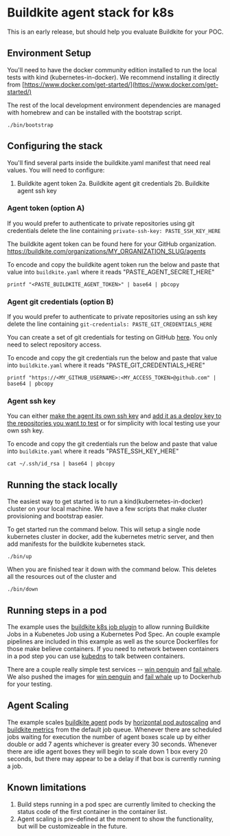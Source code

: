 # Buildkite agent stack for k8s

This is an early release, but should help you evaluate Buildkite for your POC.

## Environment Setup

You'll need to have the docker community edition installed to run the local tests with kind (kubernetes-in-docker). We recommend installing it directly from [https://www.docker.com/get-started/](https://www.docker.com/get-started/)

The rest of the local development environment dependencies are managed with homebrew and can be installed with the bootstrap script.

```
./bin/bootstrap
```

## Configuring the stack

You'll find several parts inside the buildkite.yaml manifest that need real values. You will need to configure:
1. Buildkite agent token
2a. Buildkite agent git credentials
2b. Buildkite agent ssh key

### Agent token (option A)

If you would prefer to authenticate to private repositories using git credentials delete the line  containing `private-ssh-key: PASTE_SSH_KEY_HERE`

The buildkite agent token can be found here for your GitHub organization.
https://buildkite.com/organizations/MY_ORGANIZATION_SLUG/agents

To encode and copy the buildkite agent token run the below and paste that value into `buildkite.yaml` where it reads "PASTE_AGENT_SECRET_HERE"

```
printf "<PASTE_BUILDKITE_AGENT_TOKEN>" | base64 | pbcopy
```

### Agent git credentials (option B)

If you would prefer to authenticate to private repositories using an ssh key delete the line  containing `git-credentials: PASTE_GIT_CREDENTIALS_HERE`

You can create a set of git credentials for testing on GitHub [here](https://github.com/settings/tokens). You only need to select repository access.

To encode and copy the git credentials run the below and paste that value into `buildkite.yaml` where it reads "PASTE_GIT_CREDENTIALS_HERE"

```
printf "https://<MY_GITHUB_USERNAME>:<MY_ACCESS_TOKEN>@github.com" | base64 | pbcopy
```

### Agent ssh key

You can either [make the agent its own ssh key](https://docs.github.com/en/authentication/connecting-to-github-with-ssh/generating-a-new-ssh-key-and-adding-it-to-the-ssh-agent) and [add it as a deploy key to the repositories you want to test](https://docs.github.com/en/developers/overview/managing-deploy-keys) or for simplicity with local testing use your own ssh key.

To encode and copy the git credentials run the below and paste that value into `buildkite.yaml` where it reads "PASTE_SSH_KEY_HERE"

```
cat ~/.ssh/id_rsa | base64 | pbcopy
```

## Running the stack locally

The easiest way to get started is to run a kind(kubernetes-in-docker) cluster on your local machine. We have a few scripts that make cluster provisioning and bootstrap easier.

To get started run the command below. This will setup a single node kubernetes cluster in docker, add the kubernetes metric server, and then add manifests for the buildkite kubernetes stack.

```
./bin/up
```

When you are finished tear it down with the command below. This deletes all the resources out of the cluster and

```
./bin/down
```

## Running steps in a pod

The example uses the [buildkite k8s job plugin](https://github.com/buildkite-plugins/k8s-job-buildkite-plugin) to allow running Buildkite Jobs in a Kubenetes Job using a Kubernetes Pod Spec. An couple example pipelines are included in this example as well as the source Dockerfiles for those make believe containers. If you need to network between containers in a pod step you can use [kubedns](https://kubernetes.io/docs/concepts/services-networking/dns-pod-service/) to talk between containers.

There are a couple really simple test services -- [win penguin](https://github.com/buildkite/k8s-agent-stack/) and [fail whale](https://github.com/buildkite/k8s-agent-stack). We also pushed the images for [win penguin](https://hub.docker.com/repository/docker/deftinc/winpenguin/) and [fail whale](https://hub.docker.com/repository/docker/deftinc/failwhale) up to Dockerhub for your testing.

## Agent Scaling

The example scales [buildkite agent](https://github.com/buildkite/agent) pods by [horizontal pod autoscaling](https://kubernetes.io/docs/tasks/run-application/horizontal-pod-autoscale/) and [buildkite metrics](https://github.com/elotl/buildscaler) from the default job queue. Whenever there are scheduled jobs waiting for execution the number of agent boxes scale up by either double or add 7 agents whichever is greater every 30 seconds. Whenever there are idle agent boxes they will begin to scale down 1 box every 20 seconds, but there may appear to be a delay if that box is currently running a job.

## Known limitations
1. Build steps running in a pod spec are currently limited to checking the status code of the first container in the container list.
2. Agent scaling is pre-defined at the moment to show the functionality, but will be customizeable in the future.
